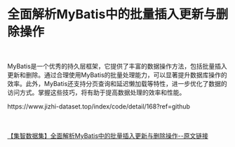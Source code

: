 <h1>全面解析MyBatis中的批量插入更新与删除操作</h1><br /><p>MyBatis是一个优秀的持久层框架，它提供了丰富的数据操作方法，包括批量插入更新和删除。通过合理使用MyBatis的批量处理能力，可以显著提升数据库操作的效率。此外，MyBatis还支持分页查询和延迟懒加载等特性，进一步优化了数据的访问方式。掌握这些技巧，将有助于提高数据处理的效率和性能。</p><p>https://www.jizhi-dataset.top/index/code/detail/168?ref=github</p><br /><br /><a href="https://www.jizhi-dataset.top/index/code/detail/168?ref=github" target="_blank">【集智数据集】全面解析MyBatis中的批量插入更新与删除操作--原文链接</a>
